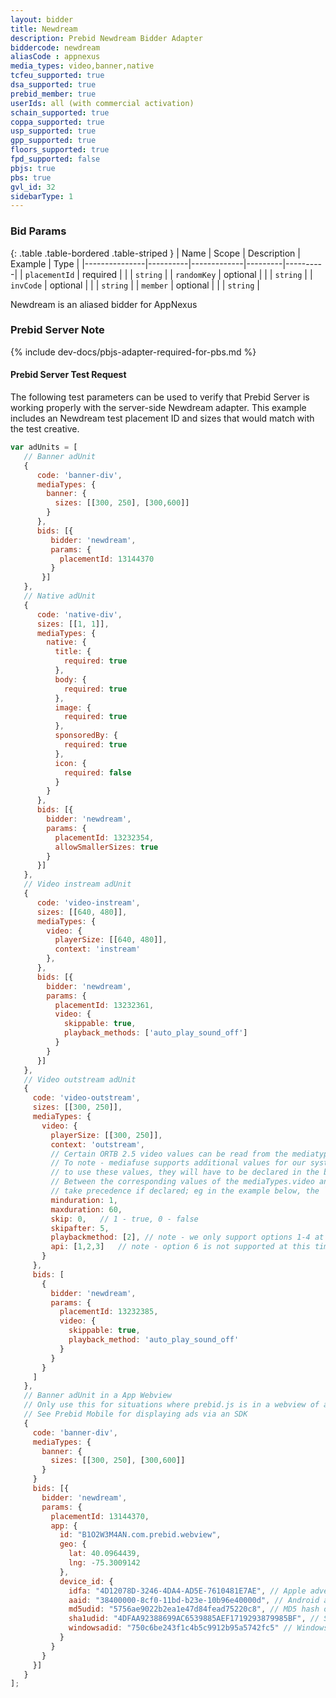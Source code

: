 ```yaml
---
layout: bidder
title: Newdream
description: Prebid Newdream Bidder Adapter
biddercode: newdream
aliasCode : appnexus
media_types: video,banner,native
tcfeu_supported: true
dsa_supported: true
prebid_member: true
userIds: all (with commercial activation)
schain_supported: true
coppa_supported: true
usp_supported: true
gpp_supported: true
floors_supported: true
fpd_supported: false
pbjs: true
pbs: true
gvl_id: 32
sidebarType: 1
---
```


### Bid Params

{: .table .table-bordered .table-striped }
| Name          | Scope    | Description | Example | Type     |
|---------------|----------|-------------|---------|----------|
| `placementId` | required |             |         | `string` |
| `randomKey`   | optional |             |         | `string` |
| `invCode`     | optional |             |         | `string` |
| `member`      | optional |             |         | `string` |

Newdream is an aliased bidder for AppNexus

### Prebid Server Note

{% include dev-docs/pbjs-adapter-required-for-pbs.md %}

#### Prebid Server Test Request

The following test parameters can be used to verify that Prebid Server is working properly with the server-side Newdream adapter. This example includes an Newdream test placement ID and sizes that would match with the test creative.

```javascript
var adUnits = [
   // Banner adUnit
   {
      code: 'banner-div',
      mediaTypes: {
        banner: {
          sizes: [[300, 250], [300,600]]
        }
      },
      bids: [{
         bidder: 'newdream',
         params: {
           placementId: 13144370
         }
       }]
   },
   // Native adUnit
   {
      code: 'native-div',
      sizes: [[1, 1]],
      mediaTypes: {
        native: {
          title: {
            required: true
          },
          body: {
            required: true
          },
          image: {
            required: true
          },
          sponsoredBy: {
            required: true
          },
          icon: {
            required: false
          }
        }
      },
      bids: [{
        bidder: 'newdream',
        params: {
          placementId: 13232354,
          allowSmallerSizes: true
        }
      }]
   },
   // Video instream adUnit
   {
      code: 'video-instream',
      sizes: [[640, 480]],
      mediaTypes: {
        video: {
          playerSize: [[640, 480]],
          context: 'instream'
        },
      },
      bids: [{
        bidder: 'newdream',
        params: {
          placementId: 13232361,
          video: {
            skippable: true,
            playback_methods: ['auto_play_sound_off']
          }
        }
      }]
   },
   // Video outstream adUnit
   {
     code: 'video-outstream',
     sizes: [[300, 250]],
     mediaTypes: {
       video: {
         playerSize: [[300, 250]],
         context: 'outstream',
         // Certain ORTB 2.5 video values can be read from the mediatypes object; below are examples of supported params.
         // To note - mediafuse supports additional values for our system that are not part of the ORTB spec.  If you want
         // to use these values, they will have to be declared in the bids[].params.video object instead using the mediafuse syntax.
         // Between the corresponding values of the mediaTypes.video and params.video objects, the properties in params.video will 
         // take precedence if declared; eg in the example below, the `skippable: true` setting will be used instead of the `skip: 0`.
         minduration: 1,
         maxduration: 60,
         skip: 0,   // 1 - true, 0 - false
         skipafter: 5,
         playbackmethod: [2], // note - we only support options 1-4 at this time
         api: [1,2,3]   // note - option 6 is not supported at this time
       }
     },
     bids: [
       {
         bidder: 'newdream',
         params: {
           placementId: 13232385,
           video: {
             skippable: true,
             playback_method: 'auto_play_sound_off'
           }
         }
       }
     ]
   },
   // Banner adUnit in a App Webview
   // Only use this for situations where prebid.js is in a webview of an App
   // See Prebid Mobile for displaying ads via an SDK
   {
     code: 'banner-div',
     mediaTypes: {
       banner: {
         sizes: [[300, 250], [300,600]]
       }
     }
     bids: [{
       bidder: 'newdream',
       params: {
         placementId: 13144370,
         app: {
           id: "B1O2W3M4AN.com.prebid.webview",
           geo: {
             lat: 40.0964439,
             lng: -75.3009142
           },
           device_id: {
             idfa: "4D12078D-3246-4DA4-AD5E-7610481E7AE", // Apple advertising identifier
             aaid: "38400000-8cf0-11bd-b23e-10b96e40000d", // Android advertising identifier
             md5udid: "5756ae9022b2ea1e47d84fead75220c8", // MD5 hash of the ANDROID_ID
             sha1udid: "4DFAA92388699AC6539885AEF1719293879985BF", // SHA1 hash of the ANDROID_ID
             windowsadid: "750c6be243f1c4b5c9912b95a5742fc5" // Windows advertising identifier
           }
         }
       }
     }]
   }
];
```
